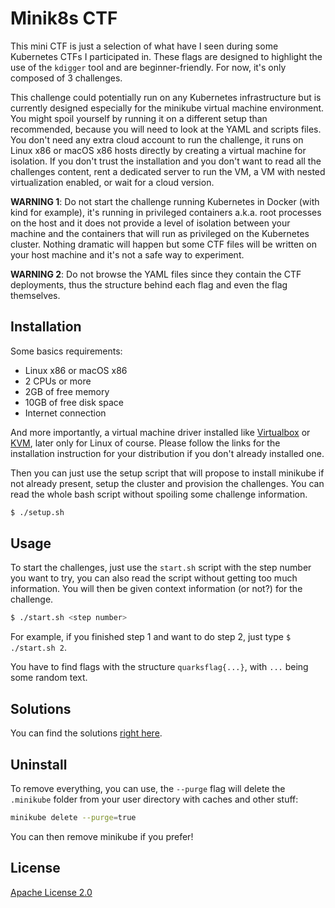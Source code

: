 # Minik8s CTF

This mini CTF is just a selection of what have I seen during some Kubernetes
CTFs I participated in. These flags are designed to highlight the use of the
`kdigger` tool and are beginner-friendly. For now, it's only composed of 3
challenges.

This challenge could potentially run on any Kubernetes infrastructure but is
currently designed especially for the minikube virtual machine environment. You
might spoil yourself by running it on a different setup than recommended,
because you will need to look at the YAML and scripts files. You don't need any
extra cloud account to run the challenge, it runs on Linux x86 or macOS x86
hosts directly by creating a virtual machine for isolation. If you don't trust
the installation and you don't want to read all the challenges content, rent a
dedicated server to run the VM, a VM with nested virtualization enabled, or
wait for a cloud version.

**WARNING 1**: Do not start the challenge running Kubernetes in Docker (with
kind for example), it's running in privileged containers a.k.a. root processes
on the host and it does not provide a level of isolation between your machine
and the containers that will run as privileged on the Kubernetes cluster.
Nothing dramatic will happen but some CTF files will be written on your host
machine and it's not a safe way to experiment.

**WARNING 2**: Do not browse the YAML files since they contain the CTF
deployments, thus the structure behind each flag and even the flag themselves.

## Installation

Some basics requirements:
* Linux x86 or macOS x86
* 2 CPUs or more
* 2GB of free memory
* 10GB of free disk space
* Internet connection

And more importantly, a virtual machine driver installed like
[Virtualbox](https://minikube.sigs.k8s.io/docs/drivers/virtualbox/) or
[KVM](https://minikube.sigs.k8s.io/docs/drivers/kvm2/), later only for Linux of
course. Please follow the links for the installation instruction for your
distribution if you don't already installed one.

Then you can just use the setup script that will propose to install minikube if
not already present, setup the cluster and provision the challenges. You can
read the whole bash script without spoiling some challenge information.
```bash
$ ./setup.sh
```

## Usage

To start the challenges, just use the `start.sh` script with the step number
you want to try, you can also read the script without getting too much
information. You will then be given context information (or not?) for the
challenge.
```bash
$ ./start.sh <step number>
```

For example, if you finished step 1 and want to do step 2, just type `$
./start.sh 2`.

You have to find flags with the structure `quarksflag{...}`, with `...` being
some random text.

## Solutions

You can find the solutions [right here](./solutions.md).

## Uninstall

To remove everything, you can use, the `--purge` flag will delete the
`.minikube` folder from your user directory with caches and other
stuff:
```bash
minikube delete --purge=true
```
You can then remove minikube if you prefer!

## License

[Apache License 2.0](./LICENSE)
